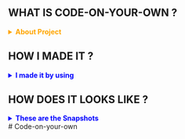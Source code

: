 ## WHAT IS CODE-ON-YOUR-OWN ?

<details><summary style="color:orange;"><strong>About Project</strong></summary>
<li>Basically , <strong>CODE-ON-YOUR-OWN</strong> is used for the coding purpose in Interviews or for the personal use also.</li>
<li>In this any number of peoples you want to join can join and then Share their Codes with the Help of common <strong>ROOM ID</strong>.</li>
<li>If User has no <strong>ROOM ID</strong> then it can be generated by Clicking on <strong>New Room</strong> Button.</li>
  <li>For Now it has Only One Theme for the syntax highlighting.</li>
  <li>UI Updates at Real Time when the new user Joins in the same Room or Left from the Room.</li>
  <li>Have The Avatars According to their Names.</li>
</details>

## HOW I MADE IT ?

<details>
<summary style="color:blue;"><strong>I made it by using</strong></summary>
<li> React.js   - FrontEnd</li>
<li> Node.js    - BackEnd</li>
<li> Express.js - BackEnd</li>
<li> Socket.io  - Real Time Functionality</li>
</details>

## HOW DOES IT LOOKS LIKE ?
<details>
<summary style="color:blue;"><strong>These are the Snapshots</strong></summary>
<a href="https://ibb.co/6wgPvsC"><img src="https://i.ibb.co/Gpc2sPS/Screenshot-45.png" alt="Screenshot-45" border="0"></a>
<a href="https://ibb.co/hWJySFj"><img src="https://i.ibb.co/85L0Hgp/Screenshot-46.png" alt="Screenshot-46" border="0"></a>  
</details>
#   C o d e - o n - y o u r - o w n  
 